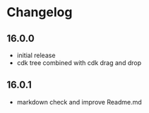 # Changelog

## 16.0.0

- initial release
- cdk tree combined with cdk drag and drop

## 16.0.1

- markdown check and improve Readme.md
